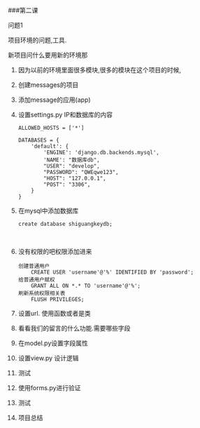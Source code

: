###第二课

问题1

项目环境的问题,工具.  

新项目问什么要用新的环境那

1. 因为以前的环境里面很多模块,很多的模块在这个项目的时候,





1. 创建messages的项目

2. 添加message的应用(app)

3. 设置settings.py  IP和数据库的内容

   ```
   ALLOWED_HOSTS = ['*']

   DATABASES = {
       'default': {
           'ENGINE': 'django.db.backends.mysql',
           'NAME': "数据库db",      
           "USER": "develop",
           "PASSWORD": "QWEqwe123",
           "HOST": "127.0.0.1",
           "POST": "3306",
       }
   }
   ```


4. 在mysql中添加数据库

   ```
   create database shiguangkeydb;
   ```

   ​



5. 没有权限的吧权限添加进来

   ```
   创建普通用户
       CREATE USER 'username'@'%' IDENTIFIED BY 'password';
   给普通用户赋权
       GRANT ALL ON *.* TO 'username'@'%';
   刷新系统权限相关表
       FLUSH PRIVILEGES;
   ```

2. 设置url.  使用函数或者是类

3. 看看我们的留言的什么功能.需要哪些字段

4. 在model.py设置字段属性

5. 设置view.py 设计逻辑

6. 测试

7. 使用forms.py进行验证

8. 测试

9. 项目总结